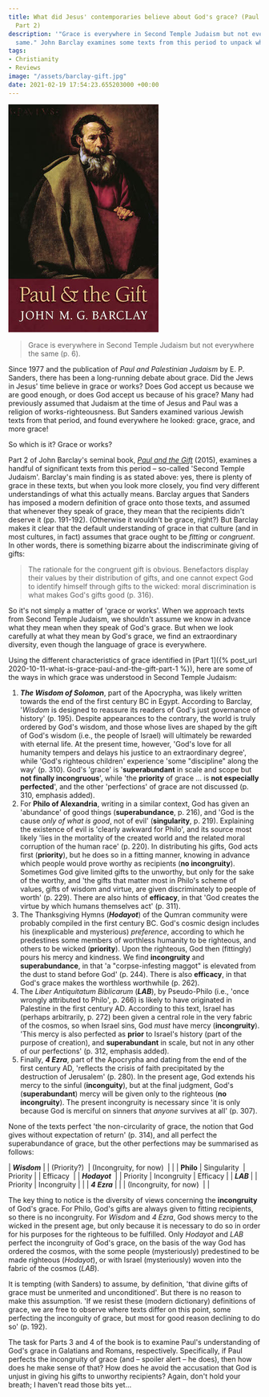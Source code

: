 ```yaml
---
title: What did Jesus' contemporaries believe about God's grace? (Paul and the Gift,
  Part 2)
description: '"Grace is everywhere in Second Temple Judaism but not everywhere the
  same." John Barclay examines some texts from this period to unpack what grace means.'
tags:
- Christianity
- Reviews
image: "/assets/barclay-gift.jpg"
date: 2021-02-19 17:54:23.655203000 +00:00
---
```

[<img alt="Paul and the Gift, by John Barclay" src="/assets/barclay-gift.jpg" class="alignright" />](https://www.eerdmans.com/Products/7532/paul-and-the-gift.aspx "Paul and the Gift, by John Barclay")

> Grace is everywhere in Second Temple Judaism but not everywhere the same (p. 6).

Since 1977 and the publication of _Paul and Palestinian Judaism_ by E. P. Sanders, there has been a long-running debate about grace. Did the Jews in Jesus' time believe in grace or works? Does God accept us because we are good enough, or does God accept us because of his grace? Many had previously assumed that Judaism at the time of Jesus and Paul was a religion of works-righteousness. But Sanders examined various Jewish texts from that period, and found everywhere he looked: grace, grace, and more grace!

So which is it? Grace or works?

Part 2 of John Barclay's seminal book, [_Paul and the Gift_](https://www.eerdmans.com/Products/7532/paul-and-the-gift.aspx) (2015), examines a handful of significant texts from this period &ndash; so-called 'Second Temple Judaism'. Barclay's main finding is as stated above: yes, there is plenty of grace in these texts, but when you look more closely, you find very different understandings of what this actually means. Barclay argues that Sanders has imposed a modern definition of grace onto those texts, and assumed that whenever they speak of grace, they mean that the recipients didn't deserve it (pp. 191-192). (Otherwise it wouldn't be grace, right?) But Barclay makes it clear that the default understanding of grace in that culture (and in most cultures, in fact) assumes that grace ought to be _fitting_ or _congruent_. In other words, there is something bizarre about the indiscriminate giving of gifts:

> The rationale for the congruent gift is obvious. Benefactors display their values by their distribution of gifts, and one cannot expect God to identify himself through gifts to the wicked: moral discrimination is what makes God's gifts good (p. 316).

So it's not simply a matter of 'grace or works'. When we approach texts from Second Temple Judaism, we shouldn't assume we know in advance what they mean when they speak of God's grace. But when we look carefully at what they mean by God's grace, we find an extraordinary diversity, even though the language of grace is everywhere.

Using the different characteristics of grace identified in [Part 1]({% post_url 2020-10-11-what-is-grace-paul-and-the-gift-part-1 %}), here are some of the ways in which grace was understood in Second Temple Judaism:

1. **_The Wisdom of Solomon_**, part of the Apocrypha, was likely written towards the end of the first century BC in Egypt. According to Barclay, '_Wisdom_ is designed to reassure its readers of God's just governance of history' (p. 195). Despite appearances to the contrary, the world is truly ordered by God's wisdom, and those whose lives are shaped by the gift of God's wisdom (i.e., the people of Israel) will ultimately be rewarded with eternal life. At the present time, however, 'God's love for all humanity tempers and delays his justice to an extraordinary degree', while 'God's righteous children' experience 'some "discipline" along the way' (p. 310). God's 'grace' is '**superabundant** in scale and scope but **not finally incongruous**', while 'the **priority** of grace ... is **not especially perfected**', and the other 'perfections' of grace are not discussed (p. 310, emphasis added).
1. For **Philo of Alexandria**, writing in a similar context, God has given an 'abundance' of good things (**superabundance**, p. 216), and 'God is the cause _only of what is good_, not of evil' (**singularity**, p. 219). Explaining the existence of evil is 'clearly awkward for Philo', and its source most likely 'lies in the mortality of the created world and the related moral corruption of the human race' (p. 220). In distributing his gifts, God acts first (**priority**), but he does so in a fitting manner, knowing in advance which people would prove worthy as recipients (**no incongruity**). Sometimes God give limited gifts to the unworthy, but only for the sake of the worthy, and 'the gifts that matter most in Philo's scheme of values, gifts of wisdom and virtue, are given discriminately to people of worth' (p. 229). There are also hints of **efficacy**, in that 'God creates the virtue by which humans themselves act' (p. 311).
1. The Thanksgiving Hymns (**_Hodayot_**) of the Qumran community were probably compiled in the first century BC. God's cosmic design includes his (inexplicable and mysterious) _preference_, according to which he predestines some members of worthless humanity to be righteous, and others to be wicked (**priority**). Upon the righteous, God then (fittingly) pours his mercy and kindness. We find **incongruity** and **superabundance**, in that 'a "corpse-infesting maggot" is elevated from the dust to stand before God' (p. 244). There is also **efficacy**, in that God's grace makes the worthless worthwhile (p. 262).
1. The _Liber Antiquitatum Biblicarum_ (**_LAB_**), by Pseudo-Philo (i.e., 'once wrongly attributed to Philo', p. 266) is likely to have originated in Palestine in the first century AD. According to this text, Israel has (perhaps arbitrarily, p. 272) been given a central role in the very fabric of the cosmos, so when Israel sins, God _must_ have mercy (**incongruity**). 'This mercy is also perfected as **prior** to Israel's history (part of the purpose of creation), and **superabundant** in scale, but not in any other of our perfections' (p. 312, emphasis added).
1. Finally, **_4 Ezra_**, part of the Apocrypha and dating from the end of the first century AD, 'reflects the crisis of faith precipitated by the destruction of Jerusalem' (p. 280). In the present age, God extends his mercy to the sinful (**inconguity**), but at the final judgment, God's (**superabundant**) mercy will be given only to the righteous (**no incongruity**). The present incongruity is necessary since 'it is only because God is merciful on sinners that _anyone_ survives at all' (p. 307).

None of the texts perfect 'the non-circularity of grace, the notion that God gives without expectation of return' (p. 314), and all perfect the superabundance of grace, but the other perfections may be summarised as follows:

| **_Wisdom_**        |                   | (Priority?)&nbsp; | (Incongruity, for now)&nbsp; |                |
| **Philo**           | Singularity&nbsp; | Priority          |                              | Efficacy&nbsp; |
| **_Hodayot_**&nbsp; |                   | Priority          | Incongruity                  | Efficacy       |
| **_LAB_**           |                   | Priority          | Incongruity                  |                |
| **_4 Ezra_**        |                   |                   | (Incongruity, for now)&nbsp; |                |

The key thing to notice is the diversity of views concerning the **incongruity** of God's grace. For Philo, God's gifts are always given to fitting recipients, so there is no incongruity. For _Wisdom_ and _4 Ezra_, God shows mercy to the wicked in the present age, but only because it is necessary to do so in order for his purposes for the righteous to be fulfilled. Only _Hodayot_ and _LAB_ perfect the incongruity of God's grace, on the basis of the way God has ordered the cosmos, with the some people (mysteriously) predestined to be made righteous (_Hodayot_), or with Israel (mysteriously) woven into the fabric of the cosmos (_LAB_).

It is tempting (with Sanders) to assume, by definition, 'that divine gifts of grace must be unmerited and unconditioned'. But there is no reason to make this assumption. 'If we resist these (modern dictionary) definitions of grace, we are free to observe where texts differ on this point, some perfecting the inconguity of grace, but most for good reason declining to do so' (p. 192).

The task for Parts 3 and 4 of the book is to examine Paul's understanding of God's grace in Galatians and Romans, respectively. Specifically, if Paul perfects the incongruity of grace (and &ndash; spoiler alert &ndash; he does), then how does he make sense of that? How does he avoid the accusation that God is unjust in giving his gifts to unworthy recipients? Again, don't hold your breath; I haven't read those bits yet...
